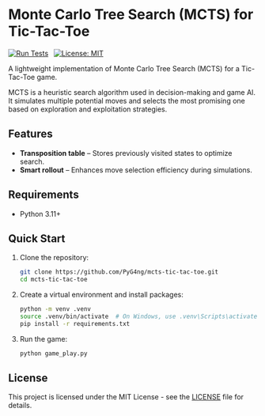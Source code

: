 # Monte Carlo Tree Search (MCTS) for Tic-Tac-Toe 
[![Run Tests](https://github.com/PyG4ng/mcts-tic-tac-toe/actions/workflows/tests.yml/badge.svg)](https://github.com/PyG4ng/mcts-tic-tac-toe/actions/workflows/tests.yml)&ensp; 
[![License: MIT](https://img.shields.io/badge/License-MIT-yellow.svg)](https://opensource.org/licenses/MIT)

A lightweight implementation of Monte Carlo Tree Search (MCTS) for a Tic-Tac-Toe game.

MCTS is a heuristic search algorithm used in decision-making and game AI. It simulates multiple potential moves and selects the most promising one based on exploration and exploitation strategies.  

## Features

- **Transposition table** – Stores previously visited states to optimize search.
- **Smart rollout** – Enhances move selection efficiency during simulations.


## Requirements

- Python 3.11+


## Quick Start

1. Clone the repository:
   ```bash
   git clone https://github.com/PyG4ng/mcts-tic-tac-toe.git
   cd mcts-tic-tac-toe
   ```

2. Create a virtual environment and install packages:
   ```bash
   python -m venv .venv
   source .venv/bin/activate  # On Windows, use .venv\Scripts\activate
   pip install -r requirements.txt
   ```

3. Run the game:
   ```bash
   python game_play.py
   ```

## License

This project is licensed under the MIT License - see the [LICENSE](LICENSE) file for details.

